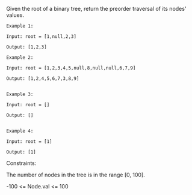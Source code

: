 Given the root of a binary tree, return the preorder traversal of its nodes' values.

 
```
Example 1:

Input: root = [1,null,2,3]

Output: [1,2,3]
```
```
Example 2:

Input: root = [1,2,3,4,5,null,8,null,null,6,7,9]

Output: [1,2,4,5,6,7,3,8,9]
```
```

Example 3:

Input: root = []

Output: []
```
```

Example 4:

Input: root = [1]

Output: [1]
```

Constraints:

The number of nodes in the tree is in the range [0, 100].

-100 <= Node.val <= 100
